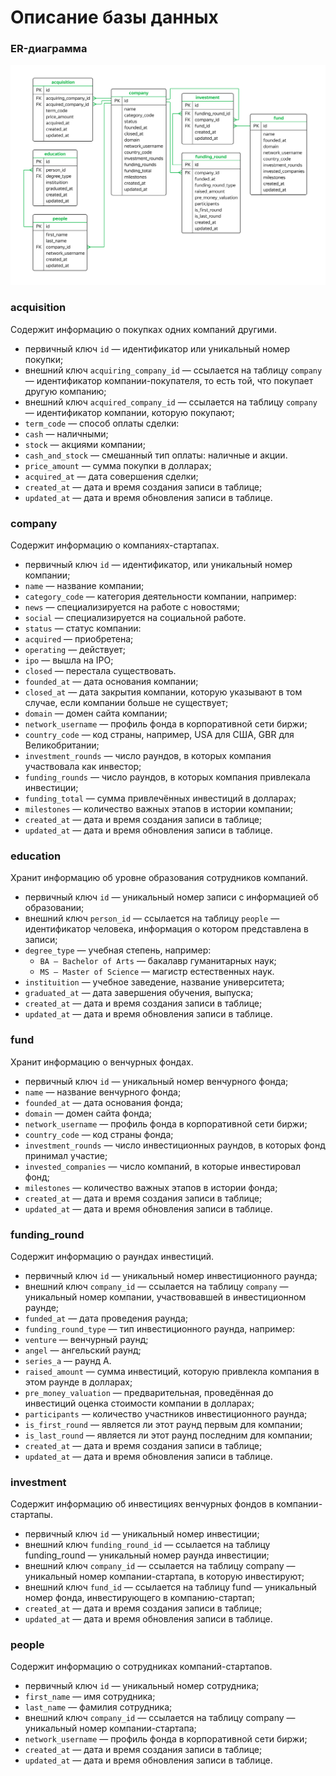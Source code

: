 # Описание базы данных

### ER-диаграмма
![erd.png](erd.png)


### acquisition
Содержит информацию о покупках одних компаний другими.
- первичный ключ `id` — идентификатор или уникальный номер покупки;
- внешний ключ `acquiring_company_id` — ссылается на таблицу `company` — идентификатор компании-покупателя, то есть той, что покупает другую компанию;
- внешний ключ `acquired_company_id` — ссылается на таблицу `company` — идентификатор компании, которую покупают;
- `term_code` — способ оплаты сделки:
- `cash` — наличными;
- `stock` — акциями компании;
- `cash_and_stock` — смешанный тип оплаты: наличные и акции.
- `price_amount` — сумма покупки в долларах;
- `acquired_at` — дата совершения сделки;
- `created_at` — дата и время создания записи в таблице;
- `updated_at` — дата и время обновления записи в таблице. 
 

### company
Содержит информацию о компаниях-стартапах.
- первичный ключ `id` — идентификатор, или уникальный номер компании;
- `name` — название компании;
- `category_code` — категория деятельности компании, например:
- `news` — специализируется на работе с новостями;
- `social` — специализируется на социальной работе.
- `status` — статус компании:
- `acquired` — приобретена;
- `operating` — действует;
- `ipo` — вышла на IPO;
- `closed` — перестала существовать.
- `founded_at` — дата основания компании;
- `closed_at` — дата закрытия компании, которую указывают в том случае, если компании больше не существует;
- `domain` — домен сайта компании;
- `network_username` — профиль фонда в корпоративной сети биржи;
- `country_code` — код страны, например, USA для США, GBR для Великобритании;
- `investment_rounds` — число раундов, в которых компания участвовала как инвестор;
- `funding_rounds` — число раундов, в которых компания привлекала инвестиции;
- `funding_total` — сумма привлечённых инвестиций в долларах;
- `milestones` — количество важных этапов в истории компании;
- `created_at` — дата и время создания записи в таблице;
- `updated_at` — дата и время обновления записи в таблице.


### education
Хранит информацию об уровне образования сотрудников компаний.
- первичный ключ `id` — уникальный номер записи с информацией об образовании;
- внешний ключ `person_id` — ссылается на таблицу `people` — идентификатор человека, информация о котором представлена в записи;
- `degree_type` — учебная степень, например:
  - `BA — Bachelor of Arts` — бакалавр гуманитарных наук;
  - `MS — Master of Science` — магистр естественных наук.
- `instituition` — учебное заведение, название университета;
- `graduated_at` — дата завершения обучения, выпуска;
- `created_at` — дата и время создания записи в таблице;
- `updated_at` — дата и время обновления записи в таблице.


### fund
Хранит информацию о венчурных фондах. 
- первичный ключ `id` — уникальный номер венчурного фонда;
- `name` — название венчурного фонда;
- `founded_at` — дата основания фонда;
- `domain` — домен сайта фонда;
- `network_username` — профиль фонда в корпоративной сети биржи;
- `country_code` — код страны фонда;
- `investment_rounds` — число инвестиционных раундов, в которых фонд принимал участие;
- `invested_companies` — число компаний, в которые инвестировал фонд;
- `milestones` — количество важных этапов в истории фонда;
- `created_at` — дата и время создания записи в таблице;
- `updated_at` — дата и время обновления записи в таблице.


### funding_round
Содержит информацию о раундах инвестиций. 
- первичный ключ `id` — уникальный номер инвестиционного раунда;
- внешний ключ `company_id` — ссылается на таблицу `company` — уникальный номер компании, участвовавшей в инвестиционном раунде;
- `funded_at` — дата проведения раунда;
- `funding_round_type` — тип инвестиционного раунда, например:
- `venture` — венчурный раунд;
- `angel` — ангельский раунд;
- `series_a` — раунд А.
- `raised_amount` — сумма инвестиций, которую привлекла компания в этом раунде в долларах;
- `pre_money_valuation` — предварительная, проведённая до инвестиций оценка стоимости компании в долларах;
- `participants` — количество участников инвестиционного раунда;
- `is_first_round` — является ли этот раунд первым для компании;
- `is_last_round` — является ли этот раунд последним для компании;
- `created_at` — дата и время создания записи в таблице;
- `updated_at` — дата и время обновления записи в таблице.


### investment
Содержит информацию об инвестициях венчурных фондов в компании-стартапы.
- первичный ключ `id` — уникальный номер инвестиции;
- внешний ключ `funding_round_id` — ссылается на таблицу funding_round — уникальный номер раунда инвестиции;
- внешний ключ `company_id` — ссылается на таблицу company — уникальный номер компании-стартапа, в которую инвестируют;
- внешний ключ `fund_id` — ссылается на таблицу fund — уникальный номер фонда, инвестирующего в компанию-стартап;
- `created_at` — дата и время создания записи в таблице;
- `updated_at` — дата и время обновления записи в таблице.


### people
Содержит информацию о сотрудниках компаний-стартапов.
- первичный ключ `id` — уникальный номер сотрудника;
- `first_name` — имя сотрудника;
- `last_name` — фамилия сотрудника;
- внешний ключ `company_id` — ссылается на таблицу company — уникальный номер компании-стартапа;
- `network_username` — профиль фонда в корпоративной сети биржи;
- `created_at` — дата и время создания записи в таблице;
- `updated_at` — дата и время обновления записи в таблице.